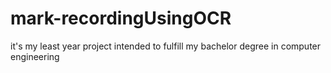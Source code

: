 # mark-recordingUsingOCR
it's my least year project intended to fulfill my bachelor degree in computer engineering
